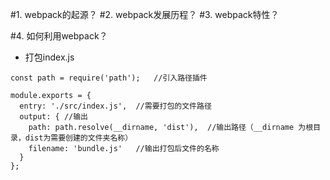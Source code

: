 #1. webpack的起源？
#2. webpack发展历程？
#3. webpack特性？

#4. 如何利用webpack？
* 打包index.js
```
const path = require('path');   //引入路径插件

module.exports = {
  entry: './src/index.js',  //需要打包的文件路径
  output: { //输出
    path: path.resolve(__dirname, 'dist'),  //输出路径（__dirname 为根目录，dist为需要创建的文件夹名称）
    filename: 'bundle.js'   //输出打包后文件的名称
  }
};
```